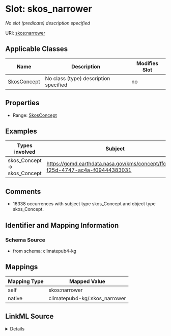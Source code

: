 

# Slot: skos_narrower


_No slot (predicate) description specified_





URI: [skos:narrower](http://www.w3.org/2004/02/skos/core#narrower)



<!-- no inheritance hierarchy -->





## Applicable Classes

| Name | Description | Modifies Slot |
| --- | --- | --- |
| [SkosConcept](../classes/SkosConcept.md) | No class (type) description specified |  no  |







## Properties

* Range: [SkosConcept](../classes/SkosConcept.md)






## Examples

| Types involved | Subject | Predicate | Object |
| --- | --- | --- | --- |
| skos_Concept → skos_Concept | https://gcmd.earthdata.nasa.gov/kms/concept/ffccf1c0-f25d-4747-ac4a-f09444383031 | skos:narrower | https://gcmd.earthdata.nasa.gov/kms/concept/c1c61697-b4bd-467c-9db4-5bd0115545a3 |


## Comments

* 16338 occurrences with subject type skos_Concept and object type skos_Concept.

## Identifier and Mapping Information







### Schema Source


* from schema: climatepub4-kg




## Mappings

| Mapping Type | Mapped Value |
| ---  | ---  |
| self | skos:narrower |
| native | climatepub4-kg/:skos_narrower |




## LinkML Source

<details>
```yaml
name: skos_narrower
description: No slot (predicate) description specified
comments:
- 16338 occurrences with subject type skos_Concept and object type skos_Concept.
examples:
- description: skos_Concept → skos_Concept
  object:
    example_object: https://gcmd.earthdata.nasa.gov/kms/concept/c1c61697-b4bd-467c-9db4-5bd0115545a3
    example_object_type: skos_Concept
    example_predicate: skos:narrower
    example_subject: https://gcmd.earthdata.nasa.gov/kms/concept/ffccf1c0-f25d-4747-ac4a-f09444383031
    example_subject_type: skos_Concept
from_schema: climatepub4-kg
rank: 1000
slot_uri: skos:narrower
alias: skos_narrower
domain_of:
- skos_Concept
range: skos_Concept

```
</details>